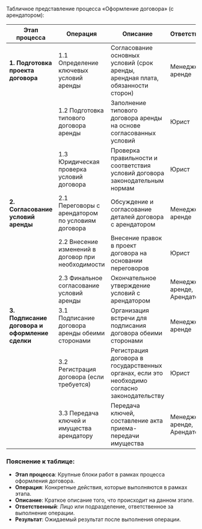 Табличное представление процесса «Оформление договора» (с арендатором):

| **Этап процесса** | **Операция** | **Описание** | **Ответственный** | **Результат** |
|-------------------|--------------|--------------|-------------------|---------------|
| **1. Подготовка проекта договора** | 1.1 Определение ключевых условий аренды | Согласование основных условий (срок аренды, арендная плата, обязанности сторон) | Менеджер по аренде | Определены ключевые условия |
| | 1.2 Подготовка типового договора аренды | Заполнение типового договора аренды на основе согласованных условий | Юрист | Подготовлен проект договора |
| | 1.3 Юридическая проверка условий договора | Проверка правильности и соответствия условий договора законодательным нормам | Юрист | Проверенный и утвержденный проект договора|
| **2. Согласование условий аренды** | 2.1 Переговоры с арендатором по условиям договора | Обсуждение и согласование деталей договора с арендатором | Менеджер по аренде | Достигнуто соглашение по условиям |
| | 2.2 Внесение изменений в договор при необходимости | Внесение правок в проект договора на основании переговоров | Юрист | Обновленный проект договора |
| | 2.3 Финальное согласование условий аренды | Окончательное утверждение условий с арендатором | Менеджер по аренде, Арендатор | Готовый к подписанию договор |
| **3. Подписание договора и оформление сделки** | 3.1 Подписание договора аренды обеими сторонами | Организация встречи для подписания договора обеими сторонами | Менеджер по аренде | Подписанный договор |
| | 3.2 Регистрация договора (если требуется) | Регистрация договора в государственных органах, если это необходимо согласно законодательству | Юрист | Зарегистрированный договор |
| | 3.3 Передача ключей и имущества арендатору | Передача ключей, составление акта приема-передачи имущества | Менеджер по аренде, Арендатор | Арендатор получил имущество |

### **Пояснение к таблице:**

- **Этап процесса**: Крупные блоки работ в рамках процесса оформления договора.
- **Операция**: Конкретные действия, которые выполняются в рамках этапа.
- **Описание**: Краткое описание того, что происходит на данном этапе.
- **Ответственный**: Лицо или подразделение, ответственное за выполнение операции.
- **Результат**: Ожидаемый результат после выполнения операции.
